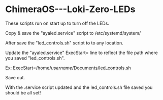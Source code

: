 # ChimeraOS---Loki-Zero-LEDs
These scripts run on start up to turn off the LEDs.

Copy & save the "ayaled.service" script to /etc/systemd/system/

After save the "led_controls.sh" script to to any location. 

Update the "ayaled.service" ExecStart= line to reflect the file path where you saved "led_controls.sh".

Ex: ExecStart=/home/*username*/Documents/led_controls.sh

Save out.

With the .service script updated and the led_controls.sh file saved you should be all set!
